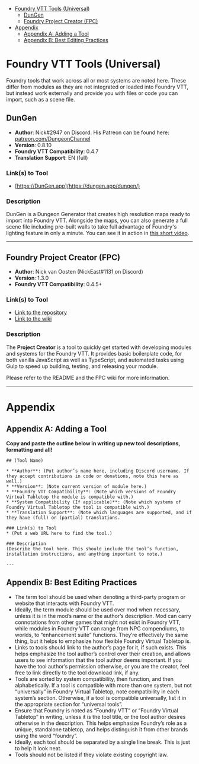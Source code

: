 <!--tl=2-->
<!--ts-->
   * [Foundry VTT Tools (Universal)](#foundry-vtt-tools-universal)
      * [DunGen](#dungen)
      * [Foundry Project Creator (FPC)](#foundry-project-creator-fpc)
   * [Appendix](#appendix)
      * [Appendix A: Adding a Tool](#appendix-a-adding-a-tool)
      * [Appendix B: Best Editing Practices](#appendix-b-best-editing-practices)
<!--te-->

# Foundry VTT Tools (Universal)

Foundry tools that work across all or most systems are noted here. These differ from modules as they are not integrated or loaded into Foundry VTT, but instead work externally and provide you with files or code you can import, such as a scene file.

## DunGen

* **Author**: Nick#2947 on Discord. His Patreon can be found here: [patreon.com/DungeonChannel](https://www.patreon.com/DungeonChannel)
* **Version**: 0.8.10
* **Foundry VTT Compatibility**: 0.4.7
* **Translation Support**: EN (full)

### Link(s) to Tool
* [https://DunGen.app](https://dungen.app/dungen/)

### Description
DunGen is a Dungeon Generator that creates high resolution maps ready to import into Foundry VTT. Alongside the maps, you can also generate a full scene file including pre-built walls to take full advantage of Foundry's lighting feature in only a minute. You can see it in action in [this short video](https://youtu.be/2RlPpLOFkhc).

---

## Foundry Project Creator (FPC)

* **Author**: Nick van Oosten (NickEast#1131 on Discord)
* **Version**: 1.3.0
* **Foundry VTT Compatibility**: 0.4.5+

### Link(s) to Tool
* [Link to the repository](https://gitlab.com/foundry-projects/foundry-pc/create-foundry-project)
* [Link to the wiki](https://gitlab.com/foundry-projects/foundry-pc/create-foundry-project/-/wikis/home)

### Description
The **Project Creator** is a tool to quickly get started with developing modules and systems for the Foundry VTT. It provides basic boilerplate code, for both vanilla JavaScript as well as TypeScript, and automated tasks using Gulp to speed up building, testing, and releasing your module.

Please refer to the README and the FPC wiki for more information.

---

# Appendix

## Appendix A: Adding a Tool

**Copy and paste the outline below in writing up new tool descriptions, formatting and all!**
```
## (Tool Name)

* **Author**: (Put author’s name here, including Discord username. If they accept contributions in code or donations, note this here as well.)
* **Version**: (Note current version of module here.)
* **Foundry VTT Compatibility**: (Note which versions of Foundry Virtual Tabletop the module is compatible with.)
* **System Compatibility (If applicable)**: (Note which systems of Foundry Virtual Tabletop the tool is compatible with.)
* **Translation Support**: (Note which languages are supported, and if they have (full) or (partial) translations.

### Link(s) to Tool
* (Put a web URL here to find the tool.)

### Description
(Describe the tool here. This should include the tool’s function, installation instructions, and anything important to note.)

---
```

## Appendix B: Best Editing Practices

- The term tool should be used when denoting a third-party program or website that interacts with Foundry VTT.
- Ideally, the term module should be used over mod when necessary, unless it is in the mod’s name or the author’s description. Mod can carry connotations from other games that might not exist in Foundry VTT, while modules in Foundry VTT can range from NPC compendiums, to worlds, to “enhancement suite” functions. They’re effectively the same thing, but it helps to emphasize how flexible Foundry Virtual Tabletop is. 
- Links to tools should link to the author’s page for it, if such exists. This helps emphasize the tool author’s control over their creation, and allows users to see information that the tool author deems important. If you have the tool author’s permission otherwise, or you are the creator, feel free to link directly to the tool download link, if any.
- Tools are sorted by system compatibility, then function, and then alphabetically. If a tool is compatible with more than one system, but not “universally” in Foundry Virtual Tabletop, note compatibility in each system’s section. Otherwise, if a tool is compatible universally, list it in the appropriate section for “universal tools”. 
- Ensure that Foundry is noted as “Foundry VTT” or “Foundry Virtual Tabletop” in writing, unless it is the tool title, or the tool author desires otherwise in the description. This helps emphasize Foundry’s role as a unique, standalone tabletop, and helps distinguish it from other brands using the word “foundry”.   
- Ideally, each tool should be separated by a single line break. This is just to help it look neat. 
- Tools should not be listed if they violate existing copyright law.  

